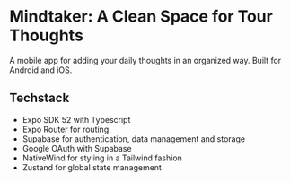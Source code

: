 # Mindtaker: A Clean Space for Tour Thoughts

A mobile app for adding your daily thoughts in an organized way. Built for Android and iOS.

## Techstack

- Expo SDK 52 with Typescript
- Expo Router for routing
- Supabase for authentication, data management and storage
- Google OAuth with Supabase
- NativeWind for styling in a Tailwind fashion
- Zustand for global state management
